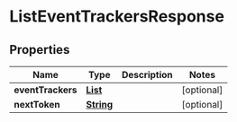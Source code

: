 

# ListEventTrackersResponse


## Properties

| Name | Type | Description | Notes |
|------------ | ------------- | ------------- | -------------|
|**eventTrackers** | [**List**](List.md) |  |  [optional] |
|**nextToken** | [**String**](String.md) |  |  [optional] |



